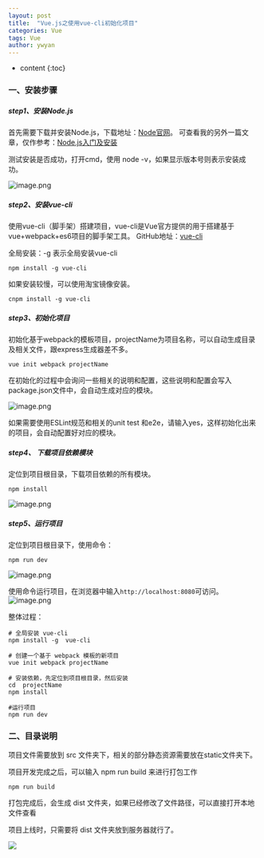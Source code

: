 ```yaml
---
layout: post
title:  "Vue.js之使用vue-cli初始化项目"
categories: Vue
tags: Vue
author: ywyan
---
```


* content
{:toc}

### 一、安装步骤
##### step1、安装Node.js
首先需要下载并安装Node.js，下载地址：[Node官网](https://link.jianshu.com/?t=https%3A%2F%2Fnodejs.org%2Fen%2F)。
可查看我的另外一篇文章，仅作参考：[Node.js入门及安装](https://www.jianshu.com/p/337ad8ffe262)

测试安装是否成功，打开cmd，使用 node -v，如果显示版本号则表示安装成功。

![image.png](https://upload-images.jianshu.io/upload_images/4041074-ab3740627bdd0521.png?imageMogr2/auto-orient/strip%7CimageView2/2/w/1240)


##### step2、安装vue-cli
使用vue-cli（脚手架）搭建项目，vue-cli是Vue官方提供的用于搭建基于 vue+webpack+es6项目的脚手架工具。
GitHub地址：[vue-cli](https://github.com/vuejs/vue-cli)

全局安装：-g 表示全局安装vue-cli
```
npm install -g vue-cli
```

如果安装较慢，可以使用淘宝镜像安装。
```
cnpm install -g vue-cli
```

##### step3、初始化项目
初始化基于webpack的模板项目，projectName为项目名称，可以自动生成目录及相关文件，跟express生成器差不多。
```
vue init webpack projectName
```

在初始化的过程中会询问一些相关的说明和配置，这些说明和配置会写入package.json文件中，会自动生成对应的模块。

![image.png](https://upload-images.jianshu.io/upload_images/4041074-7f81999054b95f27.png?imageMogr2/auto-orient/strip%7CimageView2/2/w/1240)

如果需要使用ESLint规范和相关的unit test 和e2e，请输入yes，这样初始化出来的项目，会自动配置好对应的模块。
##### step4、 下载项目依赖模块
定位到项目根目录，下载项目依赖的所有模块。
```
npm install 
```
![image.png](https://upload-images.jianshu.io/upload_images/4041074-8d3ae06973ce26ce.png?imageMogr2/auto-orient/strip%7CimageView2/2/w/1240)


##### step5、运行项目
定位到项目根目录下，使用命令：
```
npm run dev
```
![image.png](https://upload-images.jianshu.io/upload_images/4041074-c6353a869c2be5c1.png?imageMogr2/auto-orient/strip%7CimageView2/2/w/1240)

使用命令运行项目，在浏览器中输入```http://localhost:8080```可访问。
![image.png](https://upload-images.jianshu.io/upload_images/4041074-c7b6c94bcf3e1b18.png?imageMogr2/auto-orient/strip%7CimageView2/2/w/1240)


整体过程：
```
# 全局安装 vue-cli
npm install -g  vue-cli

# 创建一个基于 webpack 模板的新项目
vue init webpack projectName

# 安装依赖，先定位到项目根目录，然后安装
cd  projectName
npm install

#运行项目
npm run dev
```

### 二、目录说明
项目文件需要放到 src 文件夹下，相关的部分静态资源需要放在static文件夹下。

项目开发完成之后，可以输入 npm run build 来进行打包工作
```
npm run build
```
打包完成后，会生成 dist 文件夹，如果已经修改了文件路径，可以直接打开本地文件查看

项目上线时，只需要将 dist 文件夹放到服务器就行了。

![](https://upload-images.jianshu.io/upload_images/4041074-86c6e4ec73baba19.png?imageMogr2/auto-orient/strip%7CimageView2/2/w/1240)
